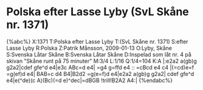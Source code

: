 # Polska efter Lasse Lyby (SvL Skåne nr. 1371)

{%abc%}
X:1371
T:Polska efter Lasse Lyby
T:(SvL Skåne nr. 1371)
S:efter Lasse Lyby
R:Polska
Z:Patrik Månsson, 2009-01-13
O:Lyby, Skåne
S:Svenska Låtar Skåne
B:Svenska Låtar Skåne
D:Inspelad som låt nr. 4 på skivan "Skåne runt på 75 minuter"
M:3/4
L:1/16
Q:1/4=104
K:A
|:e2a2 a(gb)g g2a2|cdef gfe^d e4|e3c ABc=d e4|
=g4 g=ffd e4 :: =cBcd e4 c4 |(=cd)e=f =g(ef)d e4|
BAB=c d4 B4|B2d2 =g(e=f)d e4|e2a2 a(gb)g g2a2| 
cdef gfe^d e4|e(^de)(c A)(Bc)(=d e)^dec|=dBGB !trill!B2A2 A4:|
{%endabc%}

